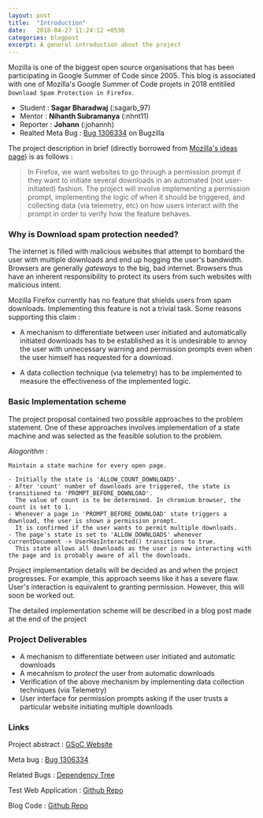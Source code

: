 ```yaml
---
layout: post
title:  "Introduction"
date:   2018-04-27 11:24:12 +0530
categories: blogpost
excerpt: A general introduction about the project
---
```


Mozilla is one of the biggest open source organisations that has been participating in Google Summer of Code since 2005. This blog is associated with one of Mozilla's Google Summer of Code projets in 2018 entitiled `Download Spam Protection in Firefox`.

- Student : **Sagar Bharadwaj** (:sagarb_97)
- Mentor : **Nihanth Subramanya** (:nhnt11)
- Reporter : **Johann** (:johannh)
- Realted Meta Bug : [Bug 1306334](https://bugzilla.mozilla.org/show_bug.cgi?id=1306334) on Bugzilla

The project description in brief (directly borrowed from [Mozilla's ideas page](https://wiki.mozilla.org/Community:SummerOfCode18)) is as follows :

> In Firefox, we want websites to go through a permission prompt if they want to initiate several downloads in an automated (not user-initiated) fashion. The project will involve implementing a permission prompt, implementing the logic of when it should be triggered, and collecting data (via telemetry, etc) on how users interact with the prompt in order to verify how the feature behaves.

### Why is Download spam protection needed?

The internet is filled with malicious websites that attempt to bombard the user with multiple downloads and end up hogging the user's bandwidth. Browsers are generally *gateways* to the big, bad internet. Browsers thus have an inherent responsibility to protect its users from such websites with malicious intent.

Mozilla Firefox currently has no feature that shields users from spam downloads. Implementing this feature is not a trivial task. Some reasons supporting this claim :

- A mechanism to differentiate between user initiated and automatically initiated downloads has to be established as it is undesirable to annoy the user with unnecessary warning and permission prompts even when the user himself has requested for a download.

- A data collection technique (via telemetry) has to be implemented to measure the effectiveness of the implemented logic.

### Basic Implementation scheme

The project proposal contained two possible approaches to the problem statement. One of these approaches involves implementation of a state machine and was selected as the feasible solution to the problem.

*Alogorithm* :
```
Maintain a state machine for every open page.

- Initially the state is 'ALLOW_COUNT_DOWNLOADS'.
- After 'count' number of downloads are triggered, the state is transitioned to 'PROMPT_BEFORE_DOWNLOAD'.
  The value of count is to be determined. In chromium browser, the count is set to 1.
- Whenever a page in 'PROMPT_BEFORE_DOWNLOAD' state triggers a download, the user is shown a permission prompt.
  It is confirmed if the user wants to permit multiple downloads.
- The page's state is set to 'ALLOW_DOWNLOADS' whenever currentDocument -> UserHasInteracted() transitions to true.
  This state allows all downloads as the user is now interacting with the page and is probably aware of all the downloads.
```

Project implementation details will be decided as and when the project progresses. For example, this approach seems like it has a severe flaw. User's interaction is equivalent to granting permission. However, this will soon be worked out.

The detailed implementation scheme will be described in a blog post made at the end of the project

### Project Deliverables

- A mechanism to differentiate between user initiated and automatic downloads
- A mecahnism to *protect* the user from automatic downloads
- Verification of the above mechanism by implementing data collection techniques (via Telemetry)
- User interface for permission prompts asking if the user trusts a particular website initiating multiple downloads

### Links

Project abstract : [GSoC Website](https://summerofcode.withgoogle.com/projects/#4877582533656576)

Meta bug : [Bug 1306334](https://bugzilla.mozilla.org/show_bug.cgi?id=1306334)

Related Bugs : [Dependency Tree](https://bugzilla.mozilla.org/showdependencytree.cgi?id=1306334&hide_resolved=1)

Test Web Application : [Github Repo](https://github.com/SagarB-97/Download-Spam-Protection-in-Firefox)

Blog Code : [Github Repo](https://github.com/SagarB-97/Download-Spam-Protection-in-Firefox/tree/gh-pages)

